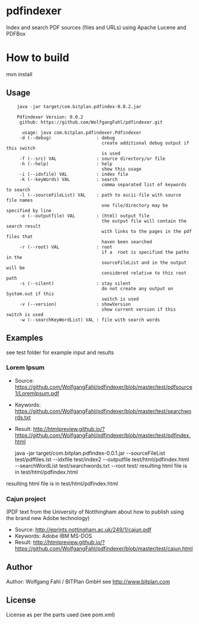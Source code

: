 pdfindexer
==========

Index and search PDF sources (files and URLs) using Apache Lucene and PDFBox

# How to build
mvn install

## Usage
		java -jar target/com.bitplan.pdfindex-0.0.2.jar 
		
		Pdfindexer Version: 0.0.2
		 github: https://github.com/WolfgangFahl/pdfindexer.git
		
		  usage: java com.bitplan.pdfindexer.Pdfindexer
		 -d (--debug)                 : debug
		                                create additional debug output if this switch
		                                is used
		 -f (--src) VAL               : source directory/or file
		 -h (--help)                  : help
		                                show this usage
		 -i (--idxfile) VAL           : index file
		 -k (--keyWords) VAL          : search
		                                comma separated list of keywords to search
		 -l (--sourceFileList) VAL    : path to ascii-file with source file names
		                                one file/directory may be specified by line
		 -o (--outputfile) VAL        : (html) output file
		                                the output file will contain the search result
		                                with links to the pages in the pdf files that
		                                haven been searched
		 -r (--root) VAL              : root
		                                if a  root is specified the paths in the
		                                sourceFileList and in the output will be
		                                considered relative to this root path
		 -s (--silent)                : stay silent
		                                do not create any output on System.out if this
		                                switch is used
		 -v (--version)               : showVersion
		                                show current version if this switch is used
		 -w (--searchKeyWordList) VAL : file with search words

 
## Examples
see test folder for example input and results

### Lorem Ipsum
* Source: https://github.com/WolfgangFahl/pdfindexer/blob/master/test/pdfsource1/LoremIpsum.pdf
* Keywords: https://github.com/WolfgangFahl/pdfindexer/blob/master/test/searchwords.txt
* Result:  http://htmlpreview.github.io/?https://github.com/WolfgangFahl/pdfindexer/blob/master/test/pdfindex.html

    java -jar target/com.bitplan.pdfindex-0.0.1.jar --sourceFileList test/pdffiles.lst --idxfile test/index2 --outputfile test/html/pdfindex.html --searchWordList test/searchwords.txt --root test/ 
     resulting html file is in test/html/pdfindex.html

resulting html file is in test/html/pdfindex.html

### Cajun project 
(PDF text from the University of Notthingham about how to publish using the brand new Adobe technology)
* Source: http://eprints.nottingham.ac.uk/249/1/cajun.pdf
* Keywords: Adobe IBM MS-DOS
* Result: http://htmlpreview.github.io/?https://github.com/WolfgangFahl/pdfindexer/blob/master/test/cajun.html

## Author
Author: Wolfgang Fahl / BITPlan GmbH
see http://www.bitplan.com

## License
License as per the parts used (see pom.xml)
